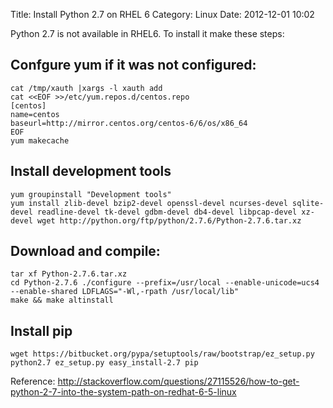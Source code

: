 Title: Install Python 2.7 on RHEL 6
Category: Linux
Date: 2012-12-01 10:02

Python 2.7 is not available in RHEL6. To install it make these steps:

## Confgure yum if it was not configured:

```
cat /tmp/xauth |xargs -l xauth add  
cat <<EOF >>/etc/yum.repos.d/centos.repo
[centos]
name=centos
baseurl=http://mirror.centos.org/centos-6/6/os/x86_64
EOF
yum makecache
```

## Install development tools

```
yum groupinstall "Development tools" 
yum install zlib-devel bzip2-devel openssl-devel ncurses-devel sqlite-devel readline-devel tk-devel gdbm-devel db4-devel libpcap-devel xz-devel wget http://python.org/ftp/python/2.7.6/Python-2.7.6.tar.xz 
```

## Download and compile: 
```
tar xf Python-2.7.6.tar.xz 
cd Python-2.7.6 ./configure --prefix=/usr/local --enable-unicode=ucs4 --enable-shared LDFLAGS="-Wl,-rpath /usr/local/lib" 
make && make altinstall
```

## Install pip 
```
wget https://bitbucket.org/pypa/setuptools/raw/bootstrap/ez_setup.py python2.7 ez_setup.py easy_install-2.7 pip
```

Reference: http://stackoverflow.com/questions/27115526/how-to-get-python-2-7-into-the-system-path-on-redhat-6-5-linux

